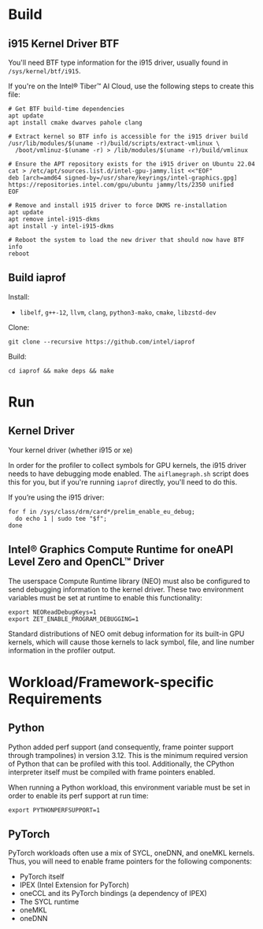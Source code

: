 # Build

## i915 Kernel Driver BTF

You'll need BTF type information for the i915 driver, usually found
in `/sys/kernel/btf/i915`.

If you're on the Intel® Tiber™ AI Cloud, use the following steps
to create this file:

```
# Get BTF build-time dependencies
apt update
apt install cmake dwarves pahole clang

# Extract kernel so BTF info is accessible for the i915 driver build
/usr/lib/modules/$(uname -r)/build/scripts/extract-vmlinux \
  /boot/vmlinuz-$(uname -r) > /lib/modules/$(uname -r)/build/vmlinux

# Ensure the APT repository exists for the i915 driver on Ubuntu 22.04
cat > /etc/apt/sources.list.d/intel-gpu-jammy.list <<"EOF"
deb [arch=amd64 signed-by=/usr/share/keyrings/intel-graphics.gpg] https://repositories.intel.com/gpu/ubuntu jammy/lts/2350 unified
EOF

# Remove and install i915 driver to force DKMS re-installation
apt update
apt remove intel-i915-dkms
apt install -y intel-i915-dkms

# Reboot the system to load the new driver that should now have BTF info
reboot
```

## Build iaprof

Install:
- `libelf`, `g++-12`, `llvm`, `clang`, `python3-mako`, `cmake`, `libzstd-dev`

Clone:
```
git clone --recursive https://github.com/intel/iaprof
```

Build:
```
cd iaprof && make deps && make
```

# Run


## Kernel Driver

Your kernel driver (whether i915 or xe) 

In order for the profiler to collect symbols for GPU kernels, the
i915 driver needs to have debugging mode enabled. The `aiflamegraph.sh` script
does this for you, but if you're running `iaprof` directly, you'll need to do
this.

If you’re using the i915 driver:

```
for f in /sys/class/drm/card*/prelim_enable_eu_debug;
  do echo 1 | sudo tee "$f";
done
```

## Intel® Graphics Compute Runtime for oneAPI Level Zero and OpenCL™ Driver

The userspace Compute Runtime library (NEO) must also be configured to send
debugging information to the kernel driver. These two environment variables must
be set at runtime to enable this functionality:

```
export NEOReadDebugKeys=1
export ZET_ENABLE_PROGRAM_DEBUGGING=1
```

Standard distributions of NEO omit debug information for its built-in GPU
kernels, which will cause those kernels to lack symbol, file, and line number
information in the profiler output.


# Workload/Framework-specific Requirements


## Python

Python added perf support (and consequently, frame pointer support through
trampolines) in version 3.12. This is the minimum required version of Python
that can be profiled with this tool. Additionally, the CPython interpreter
itself must be compiled with frame pointers enabled.

When running a Python workload, this environment variable must be set in order
to enable its perf support at run time:

```
export PYTHONPERFSUPPORT=1
```

## PyTorch

PyTorch workloads often use a mix of SYCL, oneDNN, and oneMKL kernels. Thus, you will need to enable frame pointers for the following components:

* PyTorch itself  
* IPEX (Intel Extension for PyTorch)  
* oneCCL and its PyTorch bindings (a dependency of IPEX)  
* The SYCL runtime  
* oneMKL  
* oneDNN
